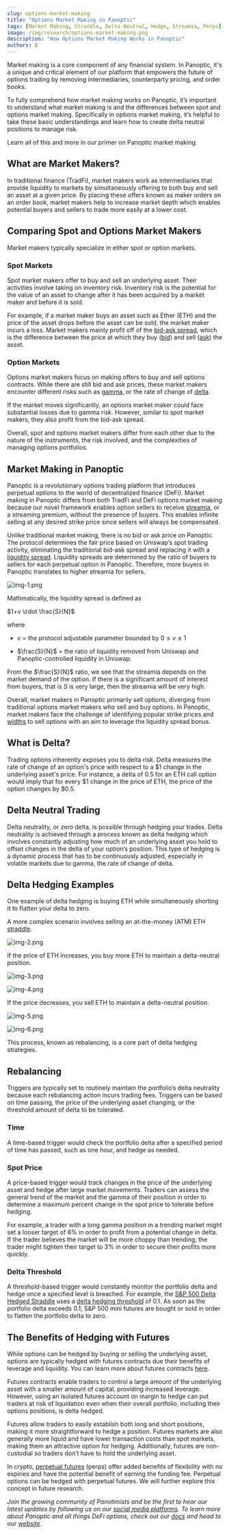 ```yaml
---
slug: options-market-making
title: "Options Market Making in Panoptic"
tags: [Market Making, Straddle, Delta Neutral, Hedge, Streamia, Perps]
image: /img/research/options-market-making.png
description: "How Options Market Making Works in Panoptic"
authors: B
---
```


Market making is a core component of any financial system. In Panoptic, it's a unique and critical element of our platform that empowers the future of options trading by removing intermediaries, counterparty pricing, and order books.

  

To fully comprehend how market making works on Panoptic, it’s important to understand what market making is and the differences between spot and options market making. Specifically in options market making, it’s helpful to take these basic understandings and learn how to create delta neutral positions to manage risk.

  

Learn all of this and more in our primer on Panoptic market making.

<!--truncate-->

## What are Market Makers?

In traditional finance (TradFi), market makers work as intermediaries that provide liquidity to markets by simultaneously offering to both buy and sell an asset at a given price. By placing these offers known as maker orders on an order book, market makers help to increase market depth which enables potential buyers and sellers to trade more easily at a lower cost.

## Comparing Spot and Options Market Makers

  

Market makers typically specialize in either spot or option markets.

### Spot Markets  
  

Spot market makers offer to buy and sell an underlying asset. Their activities involve taking on inventory risk. Inventory risk is the potential for the value of an asset to change after it has been acquired by a market maker and before it is sold.

  

For example, if a market maker buys an asset such as Ether (ETH) and the price of the asset drops before the asset can be sold, the market maker incurs a loss. Market makers mainly profit off of the [bid-ask spread](https://panoptic.xyz/docs/terms/ask#bid-ask-spread), which is the difference between the price at which they buy ([bid](https://panoptic.xyz/docs/terms/bid)) and sell ([ask](https://panoptic.xyz/docs/terms/ask)) the asset.

  

### Option Markets

  

Options market makers focus on making offers to buy and sell options contracts. While there are still bid and ask prices, these market makers encounter different risks such as [gamma](https://panoptic.xyz/docs/terms/gamma), or the rate of change of [delta](https://panoptic.xyz/docs/terms/delta).

  

If the market moves significantly, an options market maker could face substantial losses due to gamma risk. However, similar to spot market makers, they also profit from the bid-ask spread.

  

Overall, spot and options market makers differ from each other due to the nature of the instruments, the risk involved, and the complexities of managing options portfolios.

## Market Making in Panoptic

Panoptic is a revolutionary options trading platform that introduces perpetual options to the world of decentralized finance (DeFi). Market making in Panoptic differs from both TradFi and DeFi options market making because our novel framework enables option sellers to receive [streamia](https://panoptic.xyz/blog/streamia-defi-native-options-pricing), or a streaming premium, without the presence of buyers. This enables infinite selling at any desired strike price since sellers will always be compensated.

  

Unlike traditional market making, there is no bid or ask price on Panoptic. The protocol determines the fair price based on Uniswap’s spot trading activity, eliminating the traditional bid-ask spread and replacing it with a [liquidity spread](https://panoptic.xyz/docs/panoptic-protocol/premium#net-gross-and-owed-fees-with-spread). Liquidity spreads are determined by the ratio of buyers to sellers for each perpetual option in Panoptic. Therefore, more buyers in Panoptic translates to higher streamia for sellers.

  

![img-1.png](./img-1.png)

  

Mathmatically, the liquidity spread is defined as  
  
$1+v \cdot \frac{S}{N}$

  

where

  

-   $v$ = the protocol adjustable parameter bounded by $0 \leq v \leq 1$
    
-   $\frac{S}{N}$ = the ratio of liquidity removed from Uniswap and Panoptic-controlled liquidity in Uniswap.
    

  

From the $\frac{S}{N}$ ratio, we see that the streamia depends on the market demand of the option. If there is a significant amount of interest from buyers, that is $S$ is very large, then the streamia will be very high.

  

Overall, market makers in Panoptic primarily sell options, diverging from traditional options market makers who sell and buy options. In Panoptic, market makers face the challenge of identifying popular strike prices and [widths](https://panoptic.xyz/research/zero-dte-defi-options) to sell options with an aim to leverage the liquidity spread bonus.

## What is Delta?

Trading options inherently exposes you to delta risk. Delta measures the rate of change of an option's price with respect to a $1 change in the underlying asset's price. For instance, a delta of 0.5 for an ETH call option would imply that for every $1 change in the price of ETH, the price of the option changes by $0.5.

## Delta Neutral Trading

Delta neutrality, or zero delta, is possible through hedging your trades. Delta neutrality is achieved through a process known as delta hedging which involves constantly adjusting how much of an underlying asset you hold to offset changes in the delta of your option’s position. This type of hedging is a dynamic process that has to be continuously adjusted, especially in volatile markets due to gamma, the rate of change of delta.

## Delta Hedging Examples

One example of delta hedging is buying ETH while simultaneously shorting it to flatten your delta to zero.

  

A more complex scenario involves selling an at-the-money (ATM) ETH [straddle](https://panoptic.xyz/research/defi-option-straddle-101).

![img-2.png](./img-2.png)

  

If the price of ETH increases, you buy more ETH to maintain a delta-neutral position.

  

![img-3.png](./img-3.png)

![img-4.png](./img-4.png)

  

If the price decreases, you sell ETH to maintain a delta-neutral position.

  

![img-5.png](./img-5.png)

![img-6.png](./img-6.png)

  

This process, known as rebalancing, is a core part of delta hedging strategies.

## Rebalancing

Triggers are typically set to routinely maintain the portfolio’s delta neutrality because each rebalancing action incurs trading fees. Triggers can be based on time passing, the price of the underlying asset changing, or the threshold amount of delta to be tolerated.

  

### Time

  

A time-based trigger would check the portfolio delta after a specified period of time has passed, such as one hour, and hedge as needed.

  

### Spot Price

  

A price-based trigger would track changes in the price of the underlying asset and hedge after large market movements. Traders can assess the general trend of the market and the gamma of their position in order to determine a maximum percent change in the spot price to tolerate before hedging.

  

For example, a trader with a long gamma position in a trending market might set a looser target of 6% in order to profit from a potential change in delta. If the trader believes the market will be more choppy than trending, the trader might tighten their target to 3% in order to secure their profits more quickly.

  

### Delta Threshold

  

A threshold-based trigger would constantly monitor the portfolio delta and hedge once a specified level is breached. For example, the [S&P 500 Delta Hedged Straddle](https://www.spglobal.com/spdji/en/indices/strategy/sp-500-delta-hedged-straddle/#overview) uses a [delta hedging threshold](https://www.spglobal.com/spdji/en/documents/methodologies/methodology-sp-delta-hedged-straddle-indices.pdf) of 0.1. As soon as the portfolio delta exceeds 0.1, S&P 500 mini futures are bought or sold in order to flatten the portfolio delta to zero.

## The Benefits of Hedging with Futures

While options can be hedged by buying or selling the underlying asset, options are typically hedged with futures contracts due their benefits of leverage and liquidity. You can learn more about futures contracts [here](https://panoptic.xyz/research/perpetual-futures-vs-options#vanilla-futures).

  

Futures contracts enable traders to control a large amount of the underlying asset with a smaller amount of capital, providing increased leverage. However, using an isolated futures account on margin to hedge can put traders at risk of liquidation even when their overall portfolio, including their options positions, is delta hedged.

  

Futures allow traders to easily establish both long and short positions, making it more straightforward to hedge a position. Futures markets are also generally more liquid and have lower transaction costs than spot markets, making them an attractive option for hedging. Additionally, futures are non-custodial so traders don’t have to hold the underlying asset.

  

In crypto, [perpetual futures](https://panoptic.xyz/research/perpetual-futures-vs-options#what-are-perps) (perps) offer added benefits of flexibility with no expiries and have the potential benefit of earning the funding fee. Perpetual options can be hedged with perpetual futures. We will further explore this concept in future research.

  

*Join the growing community of Panotimists and be the first to hear our latest updates by following us on our [social media platforms](https://links.panoptic.xyz/all). To learn more about Panoptic and all things DeFi options, check out our [docs](https://panoptic.xyz/docs/intro) and head to our [website](https://panoptic.xyz/).*
